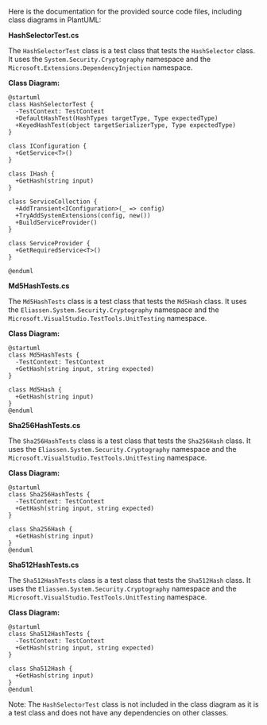 Here is the documentation for the provided source code files, including class diagrams in PlantUML:

**HashSelectorTest.cs**

The `HashSelectorTest` class is a test class that tests the `HashSelector` class. It uses the `System.Security.Cryptography` namespace and the `Microsoft.Extensions.DependencyInjection` namespace.

**Class Diagram:**

```plantuml
@startuml
class HashSelectorTest {
  -TestContext: TestContext
  +DefaultHashTest(HashTypes targetType, Type expectedType)
  +KeyedHashTest(object targetSerializerType, Type expectedType)
}

class IConfiguration {
  +GetService<T>()
}

class IHash {
  +GetHash(string input)
}

class ServiceCollection {
  +AddTransient<IConfiguration>(_ => config)
  +TryAddSystemExtensions(config, new())
  +BuildServiceProvider()
}

class ServiceProvider {
  +GetRequiredService<T>()
}

@enduml
```

**Md5HashTests.cs**

The `Md5HashTests` class is a test class that tests the `Md5Hash` class. It uses the `Eliassen.System.Security.Cryptography` namespace and the `Microsoft.VisualStudio.TestTools.UnitTesting` namespace.

**Class Diagram:**

```plantuml
@startuml
class Md5HashTests {
  -TestContext: TestContext
  +GetHash(string input, string expected)
}

class Md5Hash {
  +GetHash(string input)
}
@enduml
```

**Sha256HashTests.cs**

The `Sha256HashTests` class is a test class that tests the `Sha256Hash` class. It uses the `Eliassen.System.Security.Cryptography` namespace and the `Microsoft.VisualStudio.TestTools.UnitTesting` namespace.

**Class Diagram:**

```plantuml
@startuml
class Sha256HashTests {
  -TestContext: TestContext
  +GetHash(string input, string expected)
}

class Sha256Hash {
  +GetHash(string input)
}
@enduml
```

**Sha512HashTests.cs**

The `Sha512HashTests` class is a test class that tests the `Sha512Hash` class. It uses the `Eliassen.System.Security.Cryptography` namespace and the `Microsoft.VisualStudio.TestTools.UnitTesting` namespace.

**Class Diagram:**

```plantuml
@startuml
class Sha512HashTests {
  -TestContext: TestContext
  +GetHash(string input, string expected)
}

class Sha512Hash {
  +GetHash(string input)
}
@enduml
```

Note: The `HashSelectorTest` class is not included in the class diagram as it is a test class and does not have any dependencies on other classes.